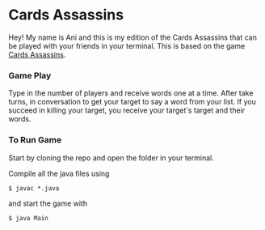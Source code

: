 # Cards Assassins
Hey! My name is Ani and this is my edition of the Cards Assassins that can be played with your friends in your terminal. This is based on the game [Cards Assassins](https://www.kickstarter.com/projects/cardassassins/card-assassins?ref=project_tweet).

### Game Play
Type in the number of players and receive words one at a time. After take turns, in conversation to get your target to say a word from your list. If you succeed in killing your target, you receive your target's target and their words.

### To Run Game
Start by cloning the repo and open the folder in your terminal.

Compile all the java files using
```
$ javac *.java
```

and start the game with 
```
$ java Main
```
